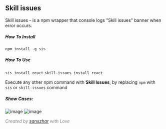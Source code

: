 <!-- # Skill issues -->
<!-- ![Licence](https://img.shields.io/github/stars/sanxzhar/skill-issues) -->

## Skill issues

Skill issues - is a npm wrapper that console logs "Skill issues" banner when error occurs. 

##### How To Install 
`npm install -g sis` 

##### How To Use
`sis install react`
`skill-issues install react`

Execute any other npm command with **Skill Issues**, by replacing `npm` with `sis` or `skill-issues` command

##### Show Cases:
![image](https://github.com/sanxzhar/skill-issues/assets/58833843/b2315cee-1f5c-4abd-b241-6ad2918711d8)
![image](https://github.com/sanxzhar/skill-issues/assets/58833843/b3d3d00a-f23d-4260-8413-cf1e99daa0c7)

<span style="color:gray">*Created by [sanxzhar](https://github.com/sanxzhar) with Love*</span>